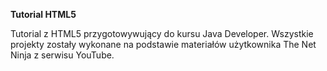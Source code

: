**Tutorial HTML5**

Tutorial z HTML5 przygotowywujący do kursu Java Developer.
Wszystkie projekty zostały wykonane na podstawie materiałów użytkownika The Net Ninja z serwisu YouTube.